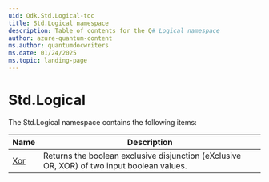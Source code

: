 ```yaml
---
uid: Qdk.Std.Logical-toc
title: Std.Logical namespace
description: Table of contents for the Q# Logical namespace
author: azure-quantum-content
ms.author: quantumdocwriters
ms.date: 01/24/2025
ms.topic: landing-page
---
```


# Std.Logical

The Std.Logical namespace contains the following items:

| Name | Description |
|------|-------------|
| [Xor](xref:Qdk.Std.Logical.Xor) | Returns the boolean exclusive disjunction (eXclusive OR, XOR) of two input boolean values. |
